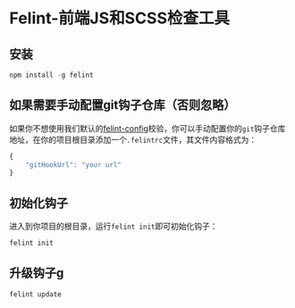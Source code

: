 Felint-前端JS和SCSS检查工具
========

## 安装

```c
npm install -g felint
```

## 如果需要手动配置git钩子仓库（否则忽略）

如果你不想使用我们默认的[felint-config](https://github.com/youzan/felint-config)校验，你可以手动配置你的`git`钩子仓库地址，在你的项目根目录添加一个`.felintrc`文件，其文件内容格式为：

```js
{
	"gitHookUrl": "your url"
}
```

## 初始化钩子

进入到你项目的根目录，运行`felint init`即可初始化钩子：

```c
felint init
```

## 升级钩子g

```c
felint update
```
